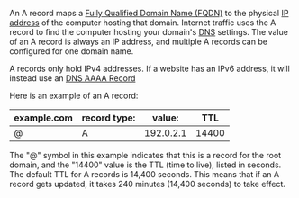 An A record maps a [Fully Qualified Domain Name (FQDN)](domain-name.md) to the physical [IP address](ip.md) of the computer hosting that domain. Internet traffic uses the A record to find the computer hosting your domain's [DNS](dns.md) settings. The value of an A record is always an IP address, and multiple A records can be configured for one domain name.

A records only hold IPv4 addresses. If a website has an IPv6 address, it will instead use an [DNS AAAA Record](aaaa.md)

Here is an example of an A record:

|example.com|record type:|value:|TTL|
|---|---|---|---|
|@|A|192.0.2.1|14400|

The "@" symbol in this example indicates that this is a record for the root domain, and the "14400" value is the TTL (time to live), listed in seconds. The default TTL for A records is 14,400 seconds. This means that if an A record gets updated, it takes 240 minutes (14,400 seconds) to take effect.